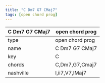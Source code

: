 ```yaml
---
title: "C Dm7 G7 CMaj7"
tags: [open chord prog]
---
```


|C Dm7 G7 CMaj7|open chord prog|
|---|---|
|type|open chord prog|
|name|C Dm7 G7 CMaj7|
|key|C|
|chords|C,Dm7,G7,Cmaj7|
|nashville|I,ii7,V7,IMaj7|
